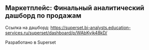 ## Маркетплейс: Финальный аналитический дашборд по продажам

Ссылка на дашборд: <https://superset.bi-analysts.education-services.ru/superset/dashboard/p/WAbKyjk48kD/>

Разработано в Superset
